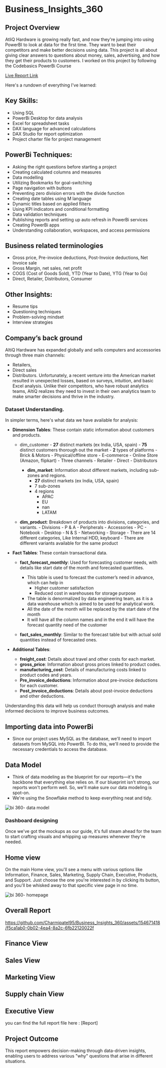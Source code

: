 # Business_Insights_360
## Project Overview

AtliQ Hardware is growing really fast, and now they're jumping into using PowerBI to look at data for the first time. They want to beat their competitors and make better decisions using data. This project is all about giving clear answers to questions about money, sales, advertising, and how they get their products to customers.
I worked on this project by following the Codebasics PowerBi Course

[Live Report Link](https://app.powerbi.com/view?r=eyJrIjoiZGE5Y2M2YzQtOTI3Ny00NGQyLWExYTUtZjAyYmE0YmVhNzYwIiwidCI6ImM2ZTU0OWIzLTVmNDUtNDAzMi1hYWU5LWQ0MjQ0ZGM1YjJjNCJ9)

Here's a rundown of everything I've learned:
## Key Skills:

- Using SQL
- PowerBi Desktop for data analysis
- Excel for spreadsheet tasks
- DAX language for advanced calculations
- DAX Studio for report optimization
- Project charter file for project management

## PowerBi Techniques:
- Asking the right questions before starting a project
- Creating calculated columns and measures
- Data modelling
- Utilizing Bookmarks for goal-switching
- Page navigation with buttons
- Preventing zero division errors with the divide function
- Creating date tables using M language
- Dynamic titles based on applied filters
- Using KPI indicators and conditional formatting
- Data validation techniques
- Publishing reports and setting up auto refresh in PowerBi services
- Creating PowerBi apps
- Understanding collaboration, workspaces, and access permissions

## Business related terminologies
- Gross price, Pre-invoice deductions, Post-Invoice deductions, Net Invoice sale
- Gross Margin, net sales, net profit
- COGS (Cost of Goods Sold), YTD (Year to Date), YTG (Year to Go)
- Direct, Retailer, Distributors, Consumer

## Other Insights:
- Resume tips
- Questioning techniques
- Problem-solving mindset
- Interview strategies

## Company’s back ground

AltiQ Hardware has expanded globally and sells computers and accessories through three main channels: 
- Retailers,
- Direct sales
- Distributors.
Unfortunately, a recent venture into the American market resulted in unexpected losses, based on surveys, intuition, and basic Excel analysis. Unlike their competitors, who have robust analytics teams, AltiQ realizes they need to invest in their own analytics team to make smarter decisions and thrive in the industry. 

### Dataset **Understanding.**
In simpler terms, here's what data we have available for analysis:

- **Dimension Tables**: These contain static information about customers and products.
  - dim_customer
        - **27** distinct markets (ex India, USA, spain)
        - **75** distinct customers thorough out the market
        - **2** types of platforms
            - Brick & Motors - Physical/offline store
            - E-commerce - Online Store (Amazon, flipkart)
        - Three channels
            - Retailer
            - Direct
            - Distributors

    - **dim_market**: Information about different markets, including sub-zones and regions.
        - **27** distinct markets (ex India, USA, spain)
        - 7 sub-zones
        - 4 regions
            - APAC
            - EU
            - nan
            - LATAM
  
  - **dim_product**: Breakdown of products into divisions, categories, and variants.
        - Divisions
            - P & A
                - Peripherals
                - Accessories
            - PC
                - Notebook
                - Desktop
            - N & S
                - Networking
                - Storage
        - There are 14 different categories, Like Internal HDD, keyboard
        - There are different variants available for the same product
  
- **Fact Tables**: These contain transactional data.
  - **fact_forecast_monthly**: Used for forecasting customer needs, with details like start date of the month and forecasted quantities.
      - This table is used to forecast the customer’s need in advance, which can help in
        - Higher customer satisfaction
        - Reduced cost in warehouses for storage purpose
    - The table is denormalized by data engineering team, as it is a data warehouse which is aimed to be used for analytical work.
    - All the date of the month will be replaced by the start date of the month
    - It will have all the column names and in the end it will have the forecast quantity need of the customer
    
  - **fact_sales_monthly**: Similar to the forecast table but with actual sold quantities instead of forecasted ones.

- **Additional Tables**:
  - **freight_cost**: Details about travel and other costs for each market.
  - **gross_price**: Information about gross prices linked to product codes.
  - **manufacturing_cost**: Details of manufacturing costs linked to product codes and years.
  - **Pre_invoice_deductions**: Information about pre-invoice deductions for each customer.
  - **Post_invoice_deductions**: Details about post-invoice deductions and other deductions.

Understanding this data will help us conduct thorough analysis and make informed decisions to improve business outcomes.

## Importing data into PowerBi

- Since our project uses MySQL as the database, we'll need to import datasets from MySQL into PowerBI. To do this, we'll need to provide the necessary credentials to access the database.

## Data Model

- Think of data modeling as the blueprint for our reports—it's the backbone that everything else relies on. If our blueprint isn't strong, our reports won't perform well. So, we'll make sure our data modeling is spot-on.
- We're using the Snowflake method to keep everything neat and tidy.

![bi 360- data model](https://github.com/Charmipatel95/Business_Insights_360/assets/154671418/2fc1a90e-544b-468b-b40e-5cde0876d493)

### Dashboard designing

Once we've got the mockups as our guide, it's full steam ahead for the team to start crafting visuals and whipping up measures whenever they're needed.

## Home view

On the main Home view, you'll see a menu with various options like Information, Finance, Sales, Marketing, Supply Chain, Executive, Products, and Support. Just choose the one you're interested in by clicking its button, and you'll be whisked away to that specific view page in no time.

![bi 360- homepage](https://github.com/Charmipatel95/Business_Insights_360/assets/154671418/5f30ad75-ceef-4c8f-80f4-f84e5f140f20)

## Overall Report
https://github.com/Charmipatel95/Business_Insights_360/assets/154671418/f5ca1ab0-0b02-4ea4-8a2c-6fb22120022f


## Finance View


## Sales View



## Marketing View



## Supply chain View



## Executive View



you can find the full report file here : [Report]


## Project Outcome

This report empowers decision-making through data-driven insights, enabling users to address various "why" questions that arise in different situations.
